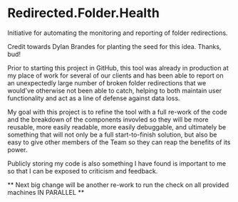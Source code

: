 # Redirected.Folder.Health
Initiative for automating the monitoring and reporting of folder redirections.

Credit towards Dylan Brandes for planting the seed for this idea.  Thanks, bud!

Prior to starting this project in GitHub, this tool was already in production at my place of work for several of our clients and has been able to report on an unexpectedly large number of broken folder redirections that we would've otherwise not been able to catch, helping to both maintain user functionality and act as a line of defense against data loss.

My goal with this project is to refine the tool with a full re-work of the code and the breakdown of the components invovled so they will be more reusable, more easily readable, more easily debuggable, and ultimately be something that will not only be a full start-to-finish solution, but also be easy to give other members of the Team so they can reap the benefits of its power.

Publicly storing my code is also something I have found is important to me so that I can be exposed to criticism and feedback.

** Next big change will be another re-work to run the check on all provided machines IN PARALLEL **
